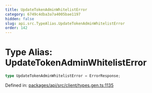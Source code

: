 ```yaml
---
title: UpdateTokenAdminWhitelistError
category: 6749c4dba3a7a4005bae1197
hidden: false
slug: api.src.TypeAlias.UpdateTokenAdminWhitelistError
order: 142
---
```


# Type Alias: UpdateTokenAdminWhitelistError

```ts
type UpdateTokenAdminWhitelistError = ErrorResponse;
```

Defined in: [packages/api/src/client/types.gen.ts:1135](https://github.com/zkcloudworker/minatokens-lib/blob/main/packages/api/src/client/types.gen.ts#L1135)
